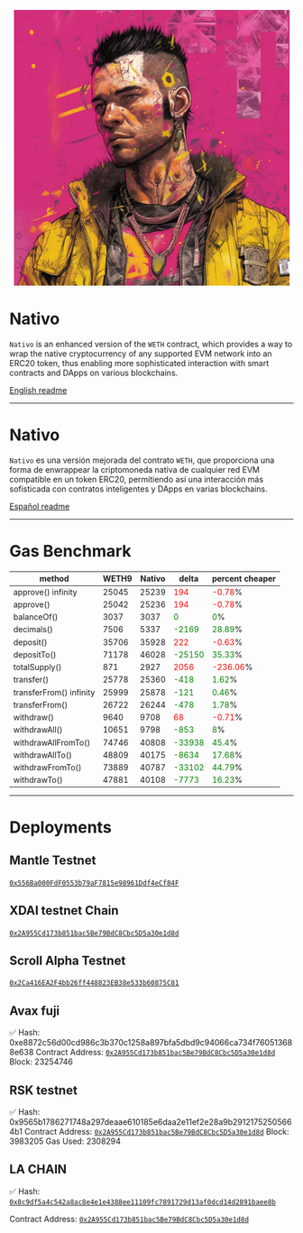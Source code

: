 <p align="center">
  <a href="#nativo">
    <img src="./art/cover.png" alt="readme cover"/>
  </a>
</p>


# Nativo

`Nativo` is an enhanced version of the `WETH` contract, which provides a way to wrap the native cryptocurrency of any supported EVM network into an ERC20 token, thus enabling more sophisticated interaction with smart contracts and DApps on various blockchains.

[English readme](./README-EN.md)

---

# Nativo

`Nativo` es una versión mejorada del contrato `WETH`, que proporciona una forma de enwrappear la criptomoneda nativa de cualquier red EVM compatible en un token ERC20, permitiendo así una interacción más sofisticada con contratos inteligentes y DApps en varias blockchains.

[Español readme](./README-ES.md)


---

# Gas Benchmark

| method           | WETH9   | Nativo   | delta  | percent cheaper |
|------------------|---------|----------|--------|-----------------|
| approve() infinity | 25045 | 25239 | <span style="color:red">194</span> | <span style="color:red">-0.78</span>% |
| approve() | 25042 | 25236 | <span style="color:red">194</span> | <span style="color:red">-0.78</span>% |
| balanceOf() | 3037 | 3037 | <span style="color:green">0</span> | <span style="color:green">0</span>% |
| decimals() | 7506 | 5337 | <span style="color:green">-2169</span> | <span style="color:green">28.89</span>% |
| deposit() | 35706 | 35928 | <span style="color:red">222</span> | <span style="color:red">-0.63</span>% |
| depositTo() | 71178 | 46028 | <span style="color:green">-25150</span> | <span style="color:green">35.33</span>% |
| totalSupply() | 871 | 2927 | <span style="color:red">2056</span> | <span style="color:red">-236.06</span>% |
| transfer() | 25778 | 25360 | <span style="color:green">-418</span> | <span style="color:green">1.62</span>% |
| transferFrom() infinity | 25999 | 25878 | <span style="color:green">-121</span> | <span style="color:green">0.46</span>% |
| transferFrom() | 26722 | 26244 | <span style="color:green">-478</span> | <span style="color:green">1.78</span>% |
| withdraw() | 9640 | 9708 | <span style="color:red">68</span> | <span style="color:red">-0.71</span>% |
| withdrawAll() | 10651 | 9798 | <span style="color:green">-853</span> | <span style="color:green">8</span>% |
| withdrawAllFromTo() | 74746 | 40808 | <span style="color:green">-33938</span> | <span style="color:green">45.4</span>% |
| withdrawAllTo() | 48809 | 40175 | <span style="color:green">-8634</span> | <span style="color:green">17.68</span>% |
| withdrawFromTo() | 73889 | 40787 | <span style="color:green">-33102</span> | <span style="color:green">44.79</span>% |
| withdrawTo() | 47881 | 40108 | <span style="color:green">-7773</span> | <span style="color:green">16.23</span>% |
---

# Deployments


## Mantle Testnet

[`0x556Ba000FdF0553b79aF7815e98961Ddf4eCf84F`](https://explorer.testnet.mantle.xyz/address/0x556Ba000FdF0553b79aF7815e98961Ddf4eCf84F)

## XDAI testnet Chain

[`0x2A955Cd173b851bac5Be79BdC8Cbc5D5a30e1d8d`](https://blockscout.chiadochain.net/address/0x2A955Cd173b851bac5Be79BdC8Cbc5D5a30e1d8d)

## Scroll Alpha Testnet

[`0x2Ca416EA2F4bb26ff448823EB38e533b60875C81`](https://blockscout.scroll.io/address/0x2Ca416EA2F4bb26ff448823EB38e533b60875C81/contracts#address-tabs)

## Avax fuji


✅ Hash: 0xe8872c56d00cd986c3b370c1258a897bfa5dbd9c94066ca734f760513688e638
Contract Address: [`0x2A955Cd173b851bac5Be79BdC8Cbc5D5a30e1d8d`](https://testnet.snowtrace.io/address/0x2a955cd173b851bac5be79bdc8cbc5d5a30e1d8d)
Block: 23254746


## RSK testnet

✅ Hash: 0x9565b1786271748a297deaae610185e6daa2e11ef2e28a9b29121752505664b1
Contract Address: [`0x2A955Cd173b851bac5Be79BdC8Cbc5D5a30e1d8d`](https://explorer.testnet.rsk.co/address/0x2a955cd173b851bac5be79bdc8cbc5d5a30e1d8d)
Block: 3983205
Gas Used: 2308294

## LA CHAIN

✅ Hash: [`0x8c9df5a4c542a8ac8e4e1e4388ee11109fc7891729d13af0dcd14d2891baee8b`](https://explorer.lachain.network/tx/0x8c9df5a4c542a8ac8e4e1e4388ee11109fc7891729d13af0dcd14d2891baee8b)

Contract Address: [`0x2A955Cd173b851bac5Be79BdC8Cbc5D5a30e1d8d`](https://explorer.lachain.network/address/0x2A955Cd173b851bac5Be79BdC8Cbc5D5a30e1d8d)
